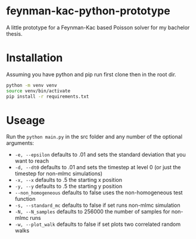 # feynman-kac-python-prototype
A little prototype for a Feynman-Kac based Poisson solver for my bachelor thesis.

# Installation
Assuming you have python and pip run first clone then in the root dir. 
```bash
python -m venv venv
source venv/bin/activate
pip install -r requirements.txt
```

# Useage
Run the `python main.py` in the src folder and any number of the optional arguments:
- `-e, --epsilon` defaults to .01 and sets the standard deviation that you want
to reach
- `-d, --dt0` defaults to .01 and sets the timestep at level 0 (or just the 
timestep for non-mlmc simulations)
- `-x, --x` defaults to .5 the starting x position
- `-y, --y` defaults to .5 the starting y position
- `--non_homogeneous` defaults to false uses the non-homogeneous test function
- `-s, --standard_mc` defaults to false if set runs non-mlmc simulation
- `-N, --N_samples` defaults to 256000 the number of samples for non-mlmc runs
- `-w, --plot_walk` defaults to false if set plots two correlated random walks
